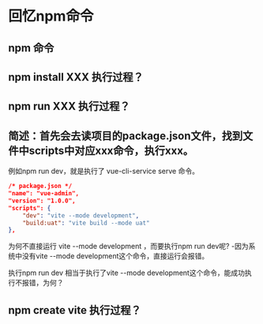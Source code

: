 # 回忆npm命令

## npm 命令

## npm install XXX 执行过程？



## npm run XXX 执行过程？
简述：首先会去读项目的package.json文件，找到文件中scripts中对应xxx命令，执行xxx。
--
例如npm run dev，就是执行了 vue-cli-service serve 命令。
```json
/* package.json */ 
"name": "vue-admin",
"version": "1.0.0",
"scripts": {
    "dev": "vite --mode development",
    "build:uat": "vite build --mode uat" 
},
```

为何不直接运行 vite --mode development ，而要执行npm run dev呢?
-因为系统中没有vite --mode development这个命令，直接运行会报错。

执行npm run dev 相当于执行了vite --mode development这个命令，能成功执行不报错，为何？

## npm create vite 执行过程？